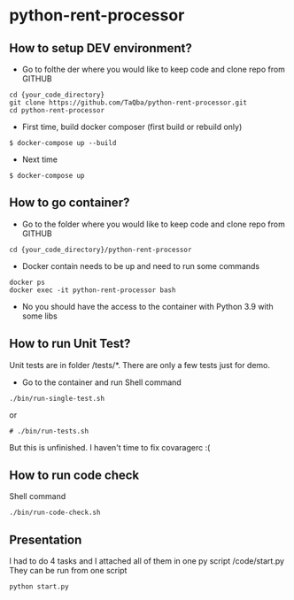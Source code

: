 # python-rent-processor



## How to setup DEV environment?
- Go to folthe der where you would like to keep code and clone repo from  GITHUB
```
cd {your_code_directory}
git clone https://github.com/TaQba/python-rent-processor.git
cd python-rent-processor
```
- First time, build docker composer (first build or rebuild only)
```
$ docker-compose up --build
```
- Next time
```
$ docker-compose up
``` 


## How to go container?
- Go to the folder where you would like to keep code and clone repo from  GITHUB
```
cd {your_code_directory}/python-rent-processor
```
- Docker contain needs to be up and need to run some commands

```
docker ps
docker exec -it python-rent-processor bash
```
- No you should have the access to the container with Python 3.9 with some libs

## How to run Unit Test?
Unit tests are in folder /tests/*. There are only a few tests just for demo.
- Go to the container and run Shell command
```
./bin/run-single-test.sh 
```
or
```
# ./bin/run-tests.sh 
```
But this is unfinished. I haven't time to fix covaragerc :(

## How to run code check
Shell command
```
./bin/run-code-check.sh 
```


## Presentation
I had to do 4 tasks and I attached all of them in one py script /code/start.py
They can be run from one script 

```
python start.py 
```

